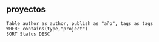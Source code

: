 ## proyectos
```dataview
Table author as author, publish as "año", tags as tags
WHERE contains(type,"project")
SORT Status DESC
```



